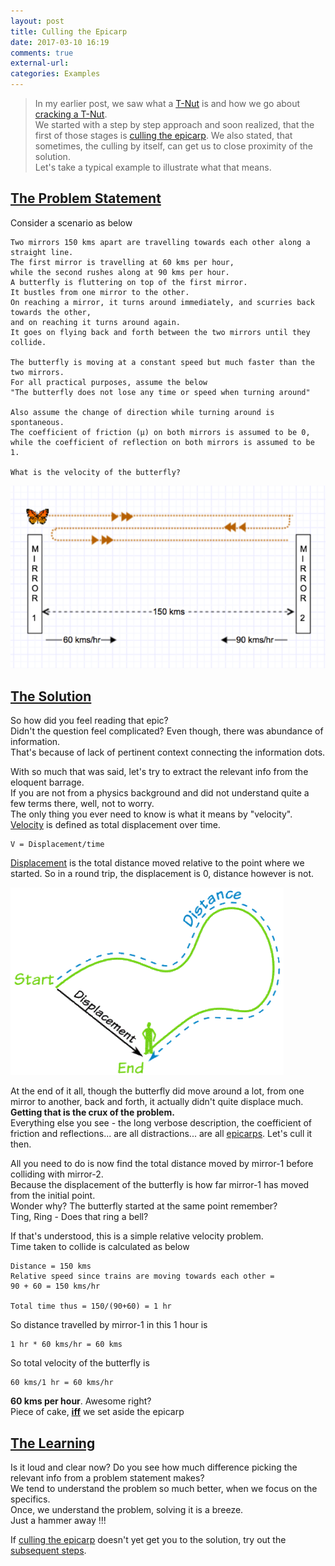 ```yaml
---
layout: post
title: Culling the Epicarp
date: 2017-03-10 16:19
comments: true
external-url:
categories: Examples
---
```


>In my earlier post, we saw what a [T-Nut](/blog/2017/02/21/technical-nuts/) is and how we go about [cracking a T-Nut](/blog/2017/03/08/cracking-a-tnut).<br>
We started with a step by step approach and soon realized, that the first of those stages is [culling the epicarp](/blog/2017/03/08/cracking-a-tnut/#step-1---cull-the-epicarp). We also stated, that sometimes, the culling by itself, can get us to close proximity of the solution.<br>
Let's take a typical example to illustrate what that means. 

## <u>The Problem Statement</u>

Consider a scenario as below<br>
```
Two mirrors 150 kms apart are travelling towards each other along a straight line.
The first mirror is travelling at 60 kms per hour,
while the second rushes along at 90 kms per hour.
A butterfly is fluttering on top of the first mirror.
It bustles from one mirror to the other.
On reaching a mirror, it turns around immediately, and scurries back towards the other,
and on reaching it turns around again.
It goes on flying back and forth between the two mirrors until they collide.

The butterfly is moving at a constant speed but much faster than the two mirrors.
For all practical purposes, assume the below
"The butterfly does not lose any time or speed when turning around"

Also assume the change of direction while turning around is spontaneous.
The coefficient of friction (µ) on both mirrors is assumed to be 0,
while the coefficient of reflection on both mirrors is assumed to be 1.

What is the velocity of the butterfly?
```

<img src="/assets/2017-03-10/mirrors.png">

## <u>The Solution</u>

So how did you feel reading that epic?<br>
Didn't the question feel complicated? Even though, there was abundance of information.<br>
That's because of lack of pertinent context connecting the information dots.<br>

With so much that was said, let's try to extract the relevant info from the eloquent barrage.<br>
If you are not from a physics background and did not understand quite a few terms there, well, not to worry.<br>
The only thing you ever need to know is what it means by "velocity".<br>
[Velocity](https://en.wikipedia.org/wiki/Velocity) is defined as total displacement over time.<br>
```
V = Displacement/time
```

[Displacement](https://en.wikipedia.org/wiki/Displacement_(vector)) is the total distance moved relative to the point where we started. So in a round trip, the displacement is 0, distance however is not.<br>

<img src="/assets/2017-03-10/displace-distance.png">

At the end of it all, though the butterfly did move around a lot, from one mirror to another, back and forth, it actually didn't quite displace much.<br>
**Getting that is the crux of the problem.**<br>
Everything else you see - the long verbose description, the coefficient of friction and reflections... are all distractions... are all [epicarps](https://en.wikipedia.org/wiki/Fruit_anatomy#Epicarp).
Let's cull it then.<br>

All you need to do is now find the total distance moved by mirror-1 before colliding with mirror-2.<br>
Because the displacement of the butterfly is how far mirror-1 has moved from the initial point.<br>
Wonder why? The butterfly started at the same point remember?<br>
Ting, Ring - Does that ring a bell?<br>

If that's understood, this is a simple relative velocity problem.<br>
Time taken to collide is calculated as below<br>

```
Distance = 150 kms
Relative speed since trains are moving towards each other = 
90 + 60 = 150 kms/hr

Total time thus = 150/(90+60) = 1 hr
```

So distance travelled by mirror-1 in this 1 hour is
```
1 hr * 60 kms/hr = 60 kms
```

So total velocity of the butterfly is

```
60 kms/1 hr = 60 kms/hr
```

**60 kms per hour**. Awesome right?<br>
Piece of cake, **[iff](https://en.wikipedia.org/wiki/If_and_only_if)** we set aside the epicarp<br>

## <u>The Learning</u>

Is it loud and clear now? Do you see how much difference picking the relevant info from a problem statement makes?<br>
We tend to understand the problem so much better, when we focus on the specifics.<br>
Once, we understand the problem, solving it is a breeze.<br>
Just a hammer away !!!

If [culling the epicarp](/blog/2017/03/08/cracking-a-tnut/#step-1---cull-the-epicarp) doesn't yet get you to the solution, try out the [subsequent steps](/blog/2017/03/08/cracking-a-tnut/#step-2---take-the-first-bite).



